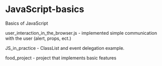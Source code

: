 # JavaScript-basics
Basics of JavaScript 

user_interaction_in_the_browser.js - implemented simple communication with the user (alert, props, ect.)

JS_in_practice - ClassList and event delegation example.

food_project - project that implements basic features
